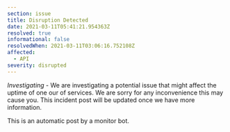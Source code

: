 ```yaml
---
section: issue
title: Disruption Detected
date: 2021-03-11T05:41:21.954363Z
resolved: true
informational: false
resolvedWhen: 2021-03-11T03:06:16.752108Z
affected:
  - API
severity: disrupted
---
```

*Investigating* - We are investigating a potential issue that might affect the uptime of one our of services. We are sorry for any inconvenience this may cause you. This incident post will be updated once we have more information.

This is an automatic post by a monitor bot.
        